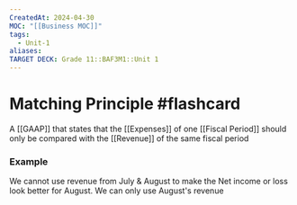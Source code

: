 ```yaml
---
CreatedAt: 2024-04-30
MOC: "[[Business MOC]]"
tags:
  - Unit-1
aliases: 
TARGET DECK: Grade 11::BAF3M1::Unit 1
---
```


# Matching Principle #flashcard 
A [[GAAP]] that states that the [[Expenses]] of one [[Fiscal Period]] should only be compared with the [[Revenue]] of the same fiscal period
### Example
We cannot use revenue from July & August to make the Net income or loss look better for August. We can only use August's revenue
<!--ID: 1718216451529-->
